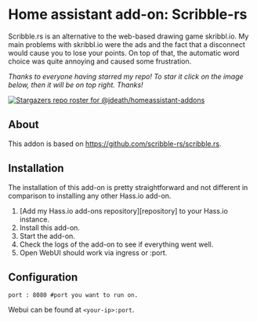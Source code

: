 # Home assistant add-on: Scribble-rs

Scribble.rs is an alternative to the web-based drawing game skribbl.io. My main problems with skribbl.io were the ads and the fact that a disconnect would cause you to lose your points. On top of that, the automatic word choice was quite annoying and caused some frustration.


_Thanks to everyone having starred my repo! To star it click on the image below, then it will be on top right. Thanks!_

[![Stargazers repo roster for @jdeath/homeassistant-addons](https://reporoster.com/stars/jdeath/homeassistant-addons)](https://github.com/jdeath/homeassistant-addons/stargazers)

## About

This addon is based on https://github.com/scribble-rs/scribble.rs.

## Installation

The installation of this add-on is pretty straightforward and not different in
comparison to installing any other Hass.io add-on.

1. [Add my Hass.io add-ons repository][repository] to your Hass.io instance.
1. Install this add-on.
1. Start the add-on.
1. Check the logs of the add-on to see if everything went well.
1. Open WebUI should work via ingress or <your-ip>:port.

## Configuration

```
port : 8080 #port you want to run on.
```

Webui can be found at `<your-ip>:port`.
